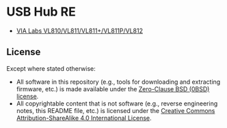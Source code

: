 # USB Hub RE

* [VIA Labs VL810/VL811/VL811+/VL811P/VL812](vl81x)


## License

Except where stated otherwise:

* All software in this repository (e.g., tools for downloading and extracting
  firmware, etc.) is made available under the
  [Zero-Clause BSD (0BSD) license][license].
* All copyrightable content that is not software (e.g., reverse engineering
  notes, this README file, etc.) is licensed under the
  [Creative Commons Attribution-ShareAlike 4.0 International License][cc-by-sa].


[license]: LICENSE.txt
[cc-by-sa]: https://creativecommons.org/licenses/by-sa/4.0/

